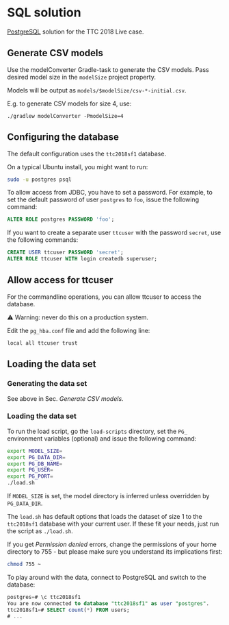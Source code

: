 # SQL solution

[PostgreSQL](https://www.postgresql.org/) solution for the TTC 2018 Live case.


## Generate CSV models

Use the modelConverter Gradle-task to generate the CSV models. Pass desired model size in the `modelSize` project property.

Models will be output as `models/$modelSize/csv-*-initial.csv`.

E.g. to generate CSV models for size 4, use:

```console
./gradlew modelConverter -PmodelSize=4
```

## Configuring the database

The default configuration uses the `ttc2018sf1` database.

On a typical Ubuntu install, you might want to run:

```bash
sudo -u postgres psql
```

To allow access from JDBC, you have to set a password. For example, to set the default password of user `postgres` to `foo`, issue the following command:

```sql
ALTER ROLE postgres PASSWORD 'foo';
```

If you want to create a separate user `ttcuser` with the password `secret`, use the following commands:

```sql
CREATE USER ttcuser PASSWORD 'secret';
ALTER ROLE ttcuser WITH login createdb superuser;
```

## Allow access for ttcuser

For the commandline operations, you can allow ttcuser to access the database.

:warning: Warning: never do this on a production system.

Edit the `pg_hba.conf` file and add the following line:

```
local all ttcuser trust
```

## Loading the data set

### Generating the data set

See above in Sec. *Generate CSV models*.

### Loading the data set

To run the load script, go the `load-scripts` directory, set the `PG_` environment variables (optional) and issue the following command:

```bash
export MODEL_SIZE=
export PG_DATA_DIR=
export PG_DB_NAME=
export PG_USER=
export PG_PORT=
./load.sh
```

If `MODEL_SIZE` is set, the model directory is inferred unless overridden by `PG_DATA_DIR`.

The `load.sh` has default options that loads the dataset of size 1 to the `ttc2018sf1` database with your current user. If these fit your needs, just run the script as `./load.sh`.


If you get _Permission denied_ errors, change the permissions of your home directory to 755 - but please make sure you understand its implications first:

```bash
chmod 755 ~
```

To play around with the data, connect to PostgreSQL and switch to the database:

```sql
postgres=# \c ttc2018sf1
You are now connected to database "ttc2018sf1" as user "postgres".
ttc2018sf1=# SELECT count(*) FROM users;
# ...
```
